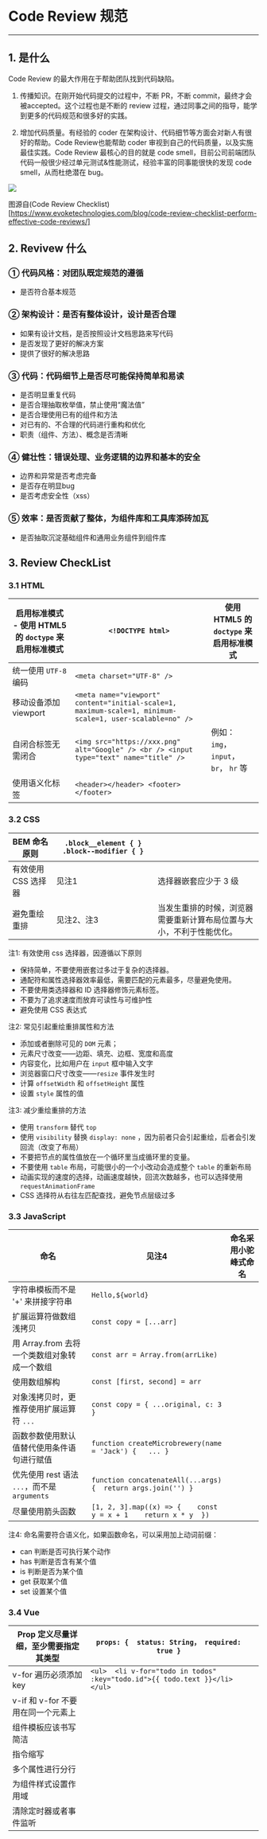 # Code Review 规范

---

## 1. 是什么

Code Review 的最大作用在于帮助团队找到代码缺陷。

1. 传播知识。在刚开始代码提交的过程中，不断 PR，不断 commit，最终才会被accepted。这个过程也是不断的 review 过程，通过同事之间的指导，能学到更多的代码规范和很多好的实践。

2. 增加代码质量。有经验的 coder 在架构设计、代码细节等方面会对新人有很好的帮助。Code Review也能帮助 coder 审视到自己的代码质量，以及实施最佳实践。Code Review 最核心的目的就是 code smell，目前公司前端团队代码一般很少经过单元测试&性能测试，经验丰富的同事能很快的发现 code smell，从而杜绝潜在 bug。

![](https://raw.githubusercontent.com/ittiam/guide/master/docs/assets/design/Experienced-Code-Reviewer.webp)

图源自(Code Review Checklist)[https://www.evoketechnologies.com/blog/code-review-checklist-perform-effective-code-reviews/]

## 2. Revivew 什么

### ① 代码风格：对团队既定规范的遵循

- 是否符合基本规范

### ② 架构设计：是否有整体设计，设计是否合理

- 如果有设计文档，是否按照设计文档思路来写代码
- 是否发现了更好的解决方案
- 提供了很好的解决思路

### ③ 代码：代码细节上是否尽可能保持简单和易读

- 是否明显重复代码
- 是否合理抽取枚举值，禁止使用“魔法值”
- 是否合理使用已有的组件和方法
- 对已有的、不合理的代码进行重构和优化
- 职责（组件、方法）、概念是否清晰

### ④ 健壮性：错误处理、业务逻辑的边界和基本的安全

- 边界和异常是否考虑完备
- 是否存在明显bug
- 是否考虑安全性（xss）

### ⑤ 效率：是否贡献了整体，为组件库和工具库添砖加瓦

- 是否抽取沉淀基础组件和通用业务组件到组件库

## 3. Review CheckList

### 3.1 HTML

| 启用标准模式 - 使用 HTML5 的 `doctype` 来启用标准模式 | ```<!DOCTYPE html>```                                        | 使用 HTML5 的 `doctype` 来启用标准模式  |
| ----------------------------------------------------- | ------------------------------------------------------------ | --------------------------------------- |
| 统一使用 `UTF-8` 编码                                 | ```<meta charset="UTF-8" />```                               |                                         |
| 移动设备添加 viewport                                 | ```<meta name="viewport" content="initial-scale=1, maximum-scale=1, minimum-scale=1, user-scalable=no" />``` |                                         |
| 自闭合标签无需闭合                                    | ```<img src="https://xxx.png" alt="Google" /> <br /> <input type="text" name="title" />``` | 例如： `img`， `input`， `br`， `hr` 等 |
| 使用语义化标签                                        | ```<header></header> <footer></footer>```                    |                                         |

### 3.2 CSS

| BEM 命名原则         | ```.block__element { } .block--modifier { }``` |                                                              |
| -------------------- | ---------------------------------------------- | ------------------------------------------------------------ |
| 有效使用  CSS 选择器 | 见注1                                          | 选择器嵌套应少于 3 级                                        |
| 避免重绘重排         | 见注2、注3                                     | 当发生重排的时候，浏览器需要重新计算布局位置与大小，不利于性能优化。 |

注1: 有效使用 css 选择器，因遵循以下原则

- 保持简单，不要使用嵌套过多过于复杂的选择器。
- 通配符和属性选择器效率最低，需要匹配的元素最多，尽量避免使用。
- 不要使用类选择器和 ID 选择器修饰元素标签。
- 不要为了追求速度而放弃可读性与可维护性
- 避免使用 CSS 表达式

注2: 常见引起重绘重排属性和方法

- 添加或者删除可见的 `DOM` 元素；
- 元素尺寸改变——边距、填充、边框、宽度和高度
- 内容变化，比如用户在 `input` 框中输入文字
- 浏览器窗口尺寸改变——`resize` 事件发生时
- 计算 `offsetWidth` 和 `offsetHeight` 属性
- 设置 `style` 属性的值

注3: 减少重绘重排的方法

- 使用 `transform` 替代 `top`
- 使用 `visibility` 替换 `display: none` ，因为前者只会引起重绘，后者会引发回流（改变了布局）
- 不要把节点的属性值放在一个循环里当成循环里的变量。
- 不要使用 `table` 布局，可能很小的一个小改动会造成整个 `table` 的重新布局
- 动画实现的速度的选择，动画速度越快，回流次数越多，也可以选择使用 `requestAnimationFrame`
- CSS 选择符从右往左匹配查找，避免节点层级过多

### 3.3 JavaScript

| 命名                                         | 见注4                                                        | 命名采用小驼峰式命名 |
| -------------------------------------------- | ------------------------------------------------------------ | -------------------- |
| 字符串模板而不是 '+' 来拼接字符串            | `Hello,${world}`                                             |                      |
| 扩展运算符做数组浅拷贝                       | ```const copy = [...arr]```                                  |                      |
| 用 Array.from 去将一个类数组对象转成一个数组 | ```const arr = Array.from(arrLike)```                        |                      |
| 使用数组解构                                 | ```const [first, second] = arr```                            |                      |
| 对象浅拷贝时，更推荐使用扩展运算符 `...`     | `const copy = { ...original, c: 3 }`                         |                      |
| 函数参数使用默认值替代使用条件语句进行赋值   | ```function createMicrobrewery(name = 'Jack') {   ... }```   |                      |
| 优先使用 rest 语法 `...`，而不是 `arguments` | `function concatenateAll(...args) {  return args.join('') }` |                      |
| 尽量使用箭头函数                             | `[1, 2, 3].map((x) => {    const y = x + 1    return x * y  })` |                      |

注4: 命名需要符合语义化，如果函数命名，可以采用加上动词前缀：

- can 判断是否可执行某个动作
- has 判断是否含有某个值
- is 判断是否为某个值
- get 获取某个值
- set 设置某个值

### 3.4 Vue

| Prop 定义尽量详细，至少需要指定其类型 | ```props: {  status: String， required: true }```            |      |
| ------------------------------------- | ------------------------------------------------------------ | ---- |
| v-for 遍历必须添加 key                | ```<ul>  <li v-for="todo in todos" :key="todo.id">{{ todo.text }}</li> </ul>``` |      |
| v-if 和 v-for 不要用在同一个元素上    |                                                              |      |
| 组件模板应该书写简洁                  |                                                              |      |
| 指令缩写                              |                                                              |      |
| 多个属性进行分行                      |                                                              |      |
| 为组件样式设置作用域                  |                                                              |      |
| 清除定时器或者事件监听                |                                                              |      |
